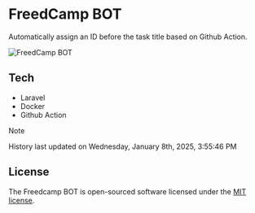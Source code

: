 # FreedCamp BOT

Automatically assign an ID before the task title based on Github Action.

![FreedCamp BOT](https://repository-images.githubusercontent.com/737932867/7d34798b-2680-471c-b089-a78a718d3d6a)

## Tech

- Laravel
- Docker
- Github Action

> [!NOTE]  
> History last updated on Wednesday, January 8th, 2025, 3:55:46 PM

## License

The Freedcamp BOT is open-sourced software licensed under the [MIT license](https://opensource.org/licenses/MIT).
